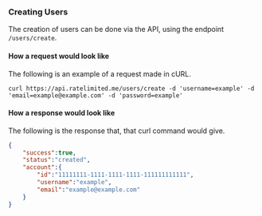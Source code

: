 ### Creating Users

The creation of users can be done via the API, using the endpoint `/users/create`.

#### How a request would look like

The following is an example of a request made in cURL.

`curl https://api.ratelimited.me/users/create -d 'username=example' -d 'email=example@example.com' -d 'password=example'`

#### How a response would look like

The following is the response that, that curl command would give.

```json
{
    "success":true,
    "status":"created",
    "account":{
        "id":"11111111-1111-1111-1111-111111111111",
        "username":"example",
        "email":"example@example.com"
    }
}
```